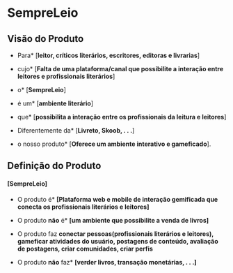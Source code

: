 # SempreLeio

## Visão do Produto

* Para* [**leitor, críticos literários, escritores, editoras e livrarias**]

* cujo* [**Falta de uma plataforma/canal que possibilite a interação entre leitores e profissionais literários**]

* o* [**SempreLeio**]

* é um* [**ambiente literário**]

* que* [**possibilita a interação entre os profissionais da leitura e leitores**]

* Diferentemente da* [**Livreto, Skoob, . . .**]

* o nosso produto* [**Oferece um ambiente interativo e gameficado**].

## Definição do Produto

#### [SempreLeio]

* O produto é* **[Plataforma web e mobile de interação gemificada que conecta os profissionais literários e leitores]**

* O produto **não** é* **[um ambiente que possibilite a venda de livros]**

* O produto faz **conectar pessoas(profissionais literários e leitores), gameficar atividades do usuário, postagens de conteúdo, avaliação de postagens, criar comunidades, criar perfis**

* O produto **não** faz* **[verder livros, transação monetárias, . . .]**
